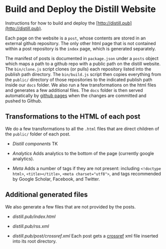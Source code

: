 # Build and Deploy the Distill Website

Instructions for how to build and deploy the [http://distill.pub](http://distill.pub).

Each page on the website is a `post`, whose contents are stored in an external github repository. The only other html page that is not contained within a post repository is the `index` page, which is generated separately.

The manifest of posts is documented in `package.json` under a `posts` object which maps a path to a github repo with a public path on the distill website. The `bin/clone.js` script clones (or pulls) each repository listed into the publish path directory. The `bin/build.js` script then copies everything from the `public/` directory of those repositories to the indicated publish path inside our `docs` folder. We also run a few transformations on the html files and generates a few additional files. The `docs` folder is then served automatically by [github pages](https://help.github.com/articles/configuring-a-publishing-source-for-github-pages/) when the changes are committed and pushed to Github.

## Transformations to the HTML of each post

We do a few transformations to all the `.html` files that are direct children of the `public/` folder of each post.

- *Distill components* TK

- *Analytics* Adds analytics to the bottom of the page (currently google analytics).

- *Meta* Adds a number of tags if they are not present: including `<!doctype html>`, `<title></title>`, `<meta charset="utf8">`, and tags recommended by Google Scholar, Facebook, and Twitter.
<!--
Tags:
https://www.monperrus.net/martin/accurate+bibliographic+metadata+and+google+scholar
http://blog.reallywow.com/archives/123/
http://www.crossref.org/CrossTech/2008/05/natures_metadata_for_web_pages_1.html
http://ian.tresman.co.uk/preparing-article-meta-data-google-scholar.htm
http://dublincore.org/documents/dcmi-terms/#elements-publisher
-->

<!--
Build a bibliography at the bottom of the post with just items referenced in the document.
(Could potentially use microdata format: https://www.w3.org/wiki/WebSchemas/CitationPromotion)
-->

<!-- - *Byline* Take the authors from package.json and render out the byline markup -->
<!-- - *Smartypants* Does nice typographic substitutions (smart quotes, etc.) -->
<!-- - *Footnotes* Inline footnotes and a collection at the bottom of the post -->
<!-- - *Inline Citations* Inline citations are references to an external bibtex file -->
<!-- - *Biliography Citations* Build a bibliography at the bottom of the post with just items referenced in the document. -->

## Additional generated files

We also generate a few files that are not provided by the posts.

- *distill.pub/index.html*

- *distill.pub/rss.xml*

- *distill.pub/post/crossref.xml* Each post gets a [crossref](http://www.crossref.org/) xml file inserted into its root directory.

<!-- - *bibtex* -->
<!-- - *json* -->
